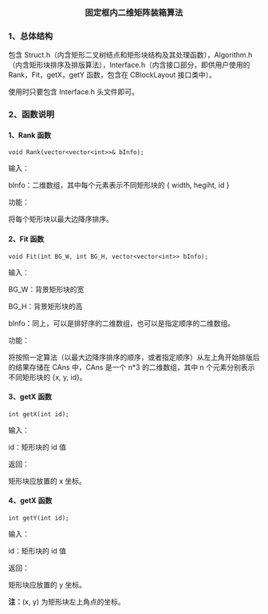 <h3 align="center">固定框内二维矩阵装箱算法</h3>

### 1、总体结构

包含 Struct.h（内含矩形二叉树结点和矩形块结构及其处理函数），Algorithm.h（内含矩形块排序及排版算法），Interface.h（内含接口部分，即供用户使用的 Rank，Fit，getX，getY 函数，包含在 CBlockLayout 接口类中）。

使用时只要包含 Interface.h 头文件即可。

### 2、函数说明

#### 1、Rank 函数

``void Rank(vector<vector<int>>& bInfo);``

输入：

bInfo：二维数组，其中每个元素表示不同矩形块的 { width, hegiht, id }

功能：

将每个矩形块以最大边降序排序。

#### 2、Fit 函数

``void Fit(int BG_W, int BG_H, vector<vector<int>> bInfo);``

输入：

BG_W：背景矩形块的宽

BG_H：背景矩形块的高

bInfo：同上，可以是排好序的二维数组，也可以是指定顺序的二维数组。

功能：

将按照一定算法（以最大边降序排序的顺序，或者指定顺序）从左上角开始排版后的结果存储在 CAns 中，CAns 是一个 n*3 的二维数组，其中 n 个元素分别表示不同矩形块的 {x, y, id}。

#### 3、getX 函数

``int getX(int id);``

输入：

id：矩形块的 id 值

返回：

矩形块应放置的 x 坐标。

#### 4、getX 函数

``int getY(int id);``

输入：

id：矩形块的 id 值

返回：

矩形块应放置的 y 坐标。

**注：**(x, y) 为矩形块左上角点的坐标。
